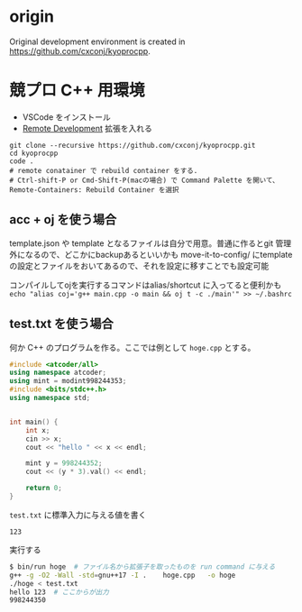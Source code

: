 # origin
Original development environment is created in https://github.com/cxconj/kyoprocpp.


# 競プロ C++ 用環境

- VSCode をインストール
- [Remote Development](https://marketplace.visualstudio.com/items?itemName=ms-vscode-remote.vscode-remote-extensionpack) 拡張を入れる

```bahs
git clone --recursive https://github.com/cxconj/kyoprocpp.git
cd kyoprocpp
code .
# remote conatainer で rebuild container をする.
# Ctrl-shift-P or Cmd-Shift-P(macの場合) で Command Palette を開いて、Remote-Containers: Rebuild Container を選択
```

## acc + oj を使う場合
template.json や template となるファイルは自分で用意。普通に作るとgit 管理外になるので、どこかにbackupあるといいかも
move-it-to-config/ にtemplate の設定とファイルをおいてあるので、それを設定に移すことでも設定可能

コンパイルしてojを実行するコマンドはalias/shortcut に入ってると便利かも
`echo "alias coj='g++ main.cpp -o main && oj t -c ./main'" >> ~/.bashrc`


## test.txt を使う場合
何か C++ のプログラムを作る。ここでは例として `hoge.cpp` とする。

```cpp
#include <atcoder/all>
using namespace atcoder;
using mint = modint998244353;
#include <bits/stdc++.h>
using namespace std;


int main() {
    int x;
    cin >> x;
    cout << "hello " << x << endl;

    mint y = 998244352;
    cout << (y * 3).val() << endl;

    return 0;
}
```


`test.txt` に標準入力に与える値を書く
```
123
```

実行する
```bash
$ bin/run hoge  # ファイル名から拡張子を取ったものを run command に与える
g++ -g -O2 -Wall -std=gnu++17 -I .    hoge.cpp   -o hoge
./hoge < test.txt
hello 123  # ここからが出力
998244350
```
